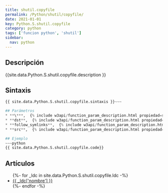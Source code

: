 ```yaml
---
title: shutil.copyfile
permalink: /Python/shutil/copyfile/
date: 2021-01-01
key: Python.S.shutil.copyfile
category: python
tags: ['funcion python', 'shutil']
sidebar: 
  nav: python
---
```


## Descripción
{{site.data.Python.S.shutil.copyfile.description }}

## Sintaxis
~~~python
{{ site.data.Python.S.shutil.copyfile.sintaxis }}~~~

## Parámetros
* **\***,  {% include w3api/function_param_description.html propiedad=site.data.Python.S.shutil.copyfile valor="*" %}
* **dst**,  {% include w3api/function_param_description.html propiedad=site.data.Python.S.shutil.copyfile valor="dst" %}
* **follow_symlinks**,  {% include w3api/function_param_description.html propiedad=site.data.Python.S.shutil.copyfile valor="follow_symlinks" %}
* **src**,  {% include w3api/function_param_description.html propiedad=site.data.Python.S.shutil.copyfile valor="src" %}

## Ejemplo
~~~python
{{ site.data.Python.S.shutil.copyfile.code}}
~~~

## Artículos
<ul>
{%- for _ldc in site.data.Python.S.shutil.copyfile.ldc -%}
   <li>
       <a href="{{_ldc['url'] }}">{{ _ldc['nombre'] }}</a>
   </li>
{%- endfor -%}
</ul>
